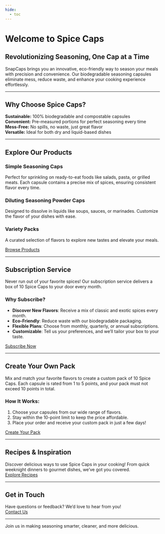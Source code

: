 ```yaml
---
hide:
  - toc
---
```


# Welcome to Spice Caps 

## Revolutionizing Seasoning, One Cap at a Time
SnapCaps brings you an innovative, eco-friendly way to season your meals with precision and convenience. Our biodegradable seasoning capsules eliminate mess, reduce waste, and enhance your cooking experience effortlessly.

---

## Why Choose Spice Caps?
**Sustainable:** 100% biodegradable and compostable capsules  
**Convenient:** Pre-measured portions for perfect seasoning every time  
**Mess-Free:** No spills, no waste, just great flavor  
**Versatile:** Ideal for both dry and liquid-based dishes  

---

## Explore Our Products

### Simple Seasoning Caps  
Perfect for sprinkling on ready-to-eat foods like salads, pasta, or grilled meats. Each capsule contains a precise mix of spices, ensuring consistent flavor every time.

### Diluting Seasoning Powder Caps  
Designed to dissolve in liquids like soups, sauces, or marinades. Customize the flavor of your dishes with ease.

### Variety Packs  
A curated selection of flavors to explore new tastes and elevate your meals.  

[Browse Products](#product.md)  

---

## Subscription Service
Never run out of your favorite spices! Our subscription service delivers a box of 10 Spice Caps to your door every month.  

### Why Subscribe?  
- **Discover New Flavors**: Receive a mix of classic and exotic spices every month.  
- **Eco-Friendly**: Reduce waste with our biodegradable packaging.  
- **Flexible Plans**: Choose from monthly, quarterly, or annual subscriptions.  
- **Customizable**: Tell us your preferences, and we’ll tailor your box to your taste.  

[Subscribe Now](#avantage.md)  

---

## Create Your Own Pack
Mix and match your favorite flavors to create a custom pack of 10 Spice Caps. Each capsule is rated from 1 to 5 points, and your pack must not exceed 10 points in total.  

### How It Works:  
1. Choose your capsules from our wide range of flavors.  
2. Stay within the 10-point limit to keep the price affordable.  
3. Place your order and receive your custom pack in just a few days!  

[Create Your Pack](#do.md)  

---

## Recipes & Inspiration
Discover delicious ways to use Spice Caps in your cooking! From quick weeknight dinners to gourmet dishes, we’ve got you covered.  
[Explore Recipes](#recette.md)  

---

## Get in Touch
Have questions or feedback? We’d love to hear from you!  
[Contact Us](#contact.md)  

---

Join us in making seasoning smarter, cleaner, and more delicious. 